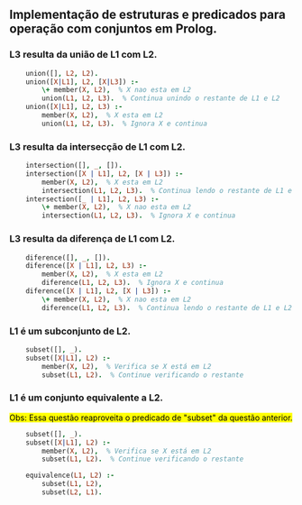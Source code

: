 ## Implementação de estruturas e predicados para operação com conjuntos em Prolog.

### L3 resulta da união de L1 com L2.
```prolog
    union([], L2, L2).
    union([X|L1], L2, [X|L3]) :-
        \+ member(X, L2),  % X nao esta em L2
        union(L1, L2, L3).  % Continua unindo o restante de L1 e L2
    union([X|L1], L2, L3) :-
        member(X, L2),  % X esta em L2
        union(L1, L2, L3).  % Ignora X e continua
```

### L3 resulta da intersecção de L1 com L2.
```prolog
    intersection([], _, []).
    intersection([X | L1], L2, [X | L3]) :-
        member(X, L2),  % X esta em L2
        intersection(L1, L2, L3).  % Continua lendo o restante de L1 e L2
    intersection([_ | L1], L2, L3) :-
        \+ member(X, L2),  % X nao esta em L2
        intersection(L1, L2, L3).  % Ignora X e continua
```

### L3 resulta da diferença de L1 com L2.
```prolog
    diference([], _, []).
    diference([X | L1], L2, L3) :-
        member(X, L2),  % X esta em L2
        diference(L1, L2, L3).  % Ignora X e continua
    diference([X | L1], L2, [X | L3]) :-
        \+ member(X, L2),  % X nao esta em L2
        diference(L1, L2, L3).  % Continua lendo o restante de L1 e L2
```

### L1 é um subconjunto de L2.
```prolog
    subset([], _).
    subset([X|L1], L2) :-
        member(X, L2),  % Verifica se X está em L2
        subset(L1, L2).  % Continue verificando o restante
```

### L1 é um conjunto equivalente a L2.
<mark>Obs: Essa questão reaproveita o predicado de "subset" da questão anterior.</mark> 
```prolog
    subset([], _).
    subset([X|L1], L2) :-
        member(X, L2),  % Verifica se X está em L2
        subset(L1, L2).  % Continue verificando o restante

    equivalence(L1, L2) :-
        subset(L1, L2),
        subset(L2, L1).
```